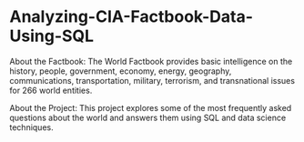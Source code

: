 # Analyzing-CIA-Factbook-Data-Using-SQL

About the Factbook: The World Factbook provides basic intelligence on the history, people, government, economy, energy, geography, communications, transportation, military, terrorism, and transnational issues for 266 world entities.

About the Project: This project explores some of the most frequently asked questions about the world and answers them using SQL and data science techniques.
